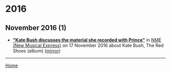 # 2016

## November 2016 (1)

 - [**"Kate Bush discusses the material she recorded with Prince"**](https://www.nme.com/news/music/kate-bush-discusses-material-recorded-prince-1860552) in [NME (New Musical Express)](https://www.nme.com/) on 17 November 2016 about Kate Bush, The Red Shoes (album) ([mirror](https://web.archive.org/web/*/https://www.nme.com/news/music/kate-bush-discusses-material-recorded-prince-1860552))

----

[Home](../)
